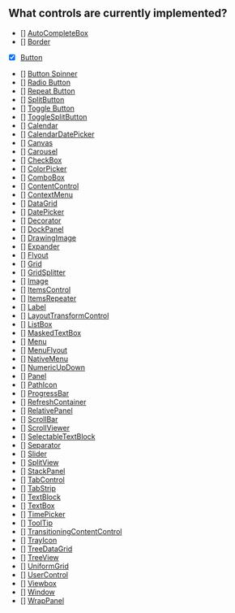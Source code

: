 ## What controls are currently implemented?
- [] [AutoCompleteBox](https://docs.avaloniaui.net/docs/reference/controls/autocompletebox)
- [] [Border](https://docs.avaloniaui.net/docs/reference/controls/border)
- [x] [Button](https://docs.avaloniaui.net/docs/reference/controls/buttons/button)
- [] [Button Spinner](https://docs.avaloniaui.net/docs/reference/controls/buttons/buttonspinner)
- [] [Radio Button](https://docs.avaloniaui.net/docs/reference/controls/buttons/radiobutton)
- [] [Repeat Button](https://docs.avaloniaui.net/docs/reference/controls/buttons/repeatbutton)
- [] [SplitButton](https://docs.avaloniaui.net/docs/reference/controls/buttons/splitbutton)
- [] [Toggle Button](https://docs.avaloniaui.net/docs/reference/controls/buttons/togglebutton)
- [] [ToggleSplitButton](https://docs.avaloniaui.net/docs/reference/controls/buttons/togglesplitbutton)
- [] [Calendar](https://docs.avaloniaui.net/docs/reference/controls/calendar/)
- [] [CalendarDatePicker](https://docs.avaloniaui.net/docs/reference/controls/calendar/calendar-date-picker)
- [] [Canvas](https://docs.avaloniaui.net/docs/reference/controls/canvas)
- [] [Carousel](https://docs.avaloniaui.net/docs/reference/controls/carousel)
- [] [CheckBox](https://docs.avaloniaui.net/docs/reference/controls/checkbox)
- [] [ColorPicker](https://docs.avaloniaui.net/docs/reference/controls/colorpicker)
- [] [ComboBox](https://docs.avaloniaui.net/docs/reference/controls/combobox)
- [] [ContentControl](https://docs.avaloniaui.net/docs/reference/controls/contentcontrol)
- [] [ContextMenu](https://docs.avaloniaui.net/docs/reference/controls/contextmenu)
- [] [DataGrid](https://docs.avaloniaui.net/docs/reference/controls/datagrid)
- [] [DatePicker](https://docs.avaloniaui.net/docs/reference/controls/datepicker)
- [] [Decorator](https://docs.avaloniaui.net/docs/reference/controls/decorator)
- [] [DockPanel](https://docs.avaloniaui.net/docs/reference/controls/dockpanel)
- [] [DrawingImage](https://docs.avaloniaui.net/docs/reference/controls/drawingimage)
- [] [Expander](https://docs.avaloniaui.net/docs/reference/controls/expander)
- [] [Flyout](https://docs.avaloniaui.net/docs/reference/controls/flyout)
- [] [Grid](https://docs.avaloniaui.net/docs/reference/controls/grid)
- [] [GridSplitter](https://docs.avaloniaui.net/docs/reference/controls/gridsplitter)
- [] [Image](https://docs.avaloniaui.net/docs/reference/controls/image)
- [] [ItemsControl](https://docs.avaloniaui.net/docs/reference/controls/itemscontrol)
- [] [ItemsRepeater](https://docs.avaloniaui.net/docs/reference/controls/itemsrepeater)
- [] [Label](https://docs.avaloniaui.net/docs/reference/controls/label)
- [] [LayoutTransformControl](https://docs.avaloniaui.net/docs/reference/controls/layouttransformcontrol)
- [] [ListBox](https://docs.avaloniaui.net/docs/reference/controls/listbox)
- [] [MaskedTextBox](https://docs.avaloniaui.net/docs/reference/controls/maskedtextbox)
- [] [Menu](https://docs.avaloniaui.net/docs/reference/controls/menu)
- [] [MenuFlyout](https://docs.avaloniaui.net/docs/reference/controls/menuflyout)
- [] [NativeMenu](https://docs.avaloniaui.net/docs/reference/controls/nativemenu)
- [] [NumericUpDown](https://docs.avaloniaui.net/docs/reference/controls/numericupdown)
- [] [Panel](https://docs.avaloniaui.net/docs/reference/controls/panel)
- [] [PathIcon](https://docs.avaloniaui.net/docs/reference/controls/pathicon)
- [] [ProgressBar](https://docs.avaloniaui.net/docs/reference/controls/progressbar)
- [] [RefreshContainer](https://docs.avaloniaui.net/docs/reference/controls/refreshcontainer)
- [] [RelativePanel](https://docs.avaloniaui.net/docs/reference/controls/relativepanel)
- [] [ScrollBar](https://docs.avaloniaui.net/docs/reference/controls/scrollbar)
- [] [ScrollViewer](https://docs.avaloniaui.net/docs/reference/controls/scrollviewer)
- [] [SelectableTextBlock](https://docs.avaloniaui.net/docs/reference/controls/selectabletextblock)
- [] [Separator](https://docs.avaloniaui.net/docs/reference/controls/separator)
- [] [Slider](https://docs.avaloniaui.net/docs/reference/controls/slider)
- [] [SplitView](https://docs.avaloniaui.net/docs/reference/controls/splitview)
- [] [StackPanel](https://docs.avaloniaui.net/docs/reference/controls/stackpanel)
- [] [TabControl](https://docs.avaloniaui.net/docs/reference/controls/tabcontrol)
- [] [TabStrip](https://docs.avaloniaui.net/docs/reference/controls/tabstrip)
- [] [TextBlock](https://docs.avaloniaui.net/docs/reference/controls/textblock)
- [] [TextBox](https://docs.avaloniaui.net/docs/reference/controls/textbox)
- [] [TimePicker](https://docs.avaloniaui.net/docs/reference/controls/timepicker)
- [] [ToolTip](https://docs.avaloniaui.net/docs/reference/controls/tooltip)
- [] [TransitioningContentControl](https://docs.avaloniaui.net/docs/reference/controls/transitioningcontentcontrol)
- [] [TrayIcon](https://docs.avaloniaui.net/docs/reference/controls/trayicon)
- [] [TreeDataGrid](https://docs.avaloniaui.net/docs/reference/controls/treedatagrid)
- [] [TreeView](https://docs.avaloniaui.net/docs/reference/controls/treeview)
- [] [UniformGrid](https://docs.avaloniaui.net/docs/reference/controls/uniformgrid)
- [] [UserControl](https://docs.avaloniaui.net/docs/reference/controls/usercontrol)
- [] [Viewbox](https://docs.avaloniaui.net/docs/reference/controls/viewbox)
- [] [Window](https://docs.avaloniaui.net/docs/reference/controls/window)
- [] [WrapPanel](https://docs.avaloniaui.net/docs/reference/controls/wrappanel)